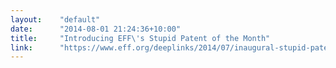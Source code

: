 ```yaml
---
layout:    "default"
date:      "2014-08-01 21:24:36+10:00"
title:     "Introducing EFF\'s Stupid Patent of the Month"
link:      "https://www.eff.org/deeplinks/2014/07/inaugural-stupid-patent-month"
---
```

